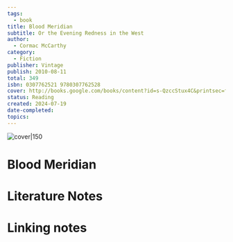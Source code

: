 ```yaml
---  
tags:  
  - book  
title: Blood Meridian  
subtitle: Or the Evening Redness in the West  
author:  
  - Cormac McCarthy  
category:  
  - Fiction  
publisher: Vintage  
publish: 2010-08-11  
total: 349  
isbn: 0307762521 9780307762528  
cover: http://books.google.com/books/content?id=s-QzccStux4C&printsec=frontcover&img=1&zoom=1&edge=curl&source=gbs_api  
status: Reading  
created: 2024-07-19  
date-completed:   
topics:   
---  
```

  
![cover|150](http://books.google.com/books/content?id=s-QzccStux4C&printsec=frontcover&img=1&zoom=1&edge=curl&source=gbs_api)  
# Blood Meridian  
  
# Literature Notes  
  
# Linking notes  
  
